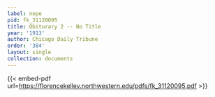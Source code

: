 ```yaml
---
label: nope
pid: fk_31120095
title: Obiturary 2 -- No Title
year: '1913'
author: Chicago Daily Tribune
order: '384'
layout: single
collection: documents
---
```



{{< embed-pdf url=https://florencekelley.northwestern.edu/pdfs/fk_31120095.pdf >}}